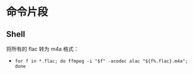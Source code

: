# 命令片段

## Shell

将所有的 flac 转为 m4a 格式：

- `for f in *.flac; do ffmpeg -i "$f" -acodec alac "${f%.flac}.m4a"; done`
